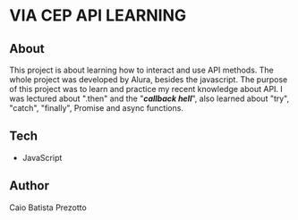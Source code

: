 # VIA CEP API LEARNING

## About
This project is about learning how to interact and use API methods. The whole project was developed by Alura, besides the javascript. The purpose of this project was to learn and practice my recent knowledge about API. I was lectured about ".then" and the "***callback hell***", also learned about "try", "catch", "finally", Promise and async functions.

## Tech
- JavaScript

## Author
Caio Batista Prezotto
